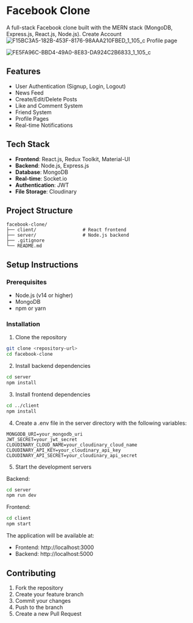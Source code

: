 # Facebook Clone

A full-stack Facebook clone built with the MERN stack (MongoDB, Express.js, React.js, Node.js).
Create Account 
![F15BC3A5-182B-453F-8176-98AAA210FBED_1_105_c](https://github.com/user-attachments/assets/2796ab62-6ee6-45cd-ae09-a96a5a3fded8)
Profile page

![FE5FA96C-BBD4-49A0-8E83-DA924C2B6833_1_105_c](https://github.com/user-attachments/assets/4d3c4cc5-4419-4df7-b425-cce7513b3ab3)

## Features

- User Authentication (Signup, Login, Logout)
- News Feed
- Create/Edit/Delete Posts
- Like and Comment System
- Friend System
- Profile Pages
- Real-time Notifications

## Tech Stack

- **Frontend**: React.js, Redux Toolkit, Material-UI
- **Backend**: Node.js, Express.js
- **Database**: MongoDB
- **Real-time**: Socket.io
- **Authentication**: JWT
- **File Storage**: Cloudinary

## Project Structure

```
facebook-clone/
├── client/                 # React frontend
├── server/                 # Node.js backend
├── .gitignore
└── README.md
```

## Setup Instructions

### Prerequisites

- Node.js (v14 or higher)
- MongoDB
- npm or yarn

### Installation

1. Clone the repository
```bash
git clone <repository-url>
cd facebook-clone
```

2. Install backend dependencies
```bash
cd server
npm install
```

3. Install frontend dependencies
```bash
cd ../client
npm install
```

4. Create a .env file in the server directory with the following variables:
```
MONGODB_URI=your_mongodb_uri
JWT_SECRET=your_jwt_secret
CLOUDINARY_CLOUD_NAME=your_cloudinary_cloud_name
CLOUDINARY_API_KEY=your_cloudinary_api_key
CLOUDINARY_API_SECRET=your_cloudinary_api_secret
```

5. Start the development servers

Backend:
```bash
cd server
npm run dev
```

Frontend:
```bash
cd client
npm start
```

The application will be available at:
- Frontend: http://localhost:3000
- Backend: http://localhost:5000

## Contributing

1. Fork the repository
2. Create your feature branch
3. Commit your changes
4. Push to the branch
5. Create a new Pull Request 
